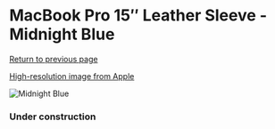 # MacBook Pro 15″ Leather Sleeve - Midnight Blue

[Return to previous page](/macbook)

[High-resolution image from Apple](https://store.storeimages.cdn-apple.com/8756/as-images.apple.com/is/MRQU2?wid=4500&hei=4500&fmt=png)

<div style="width: 384px"><img src="/everypreview/MRQU2.png" alt="Midnight Blue"></div>

### Under construction
